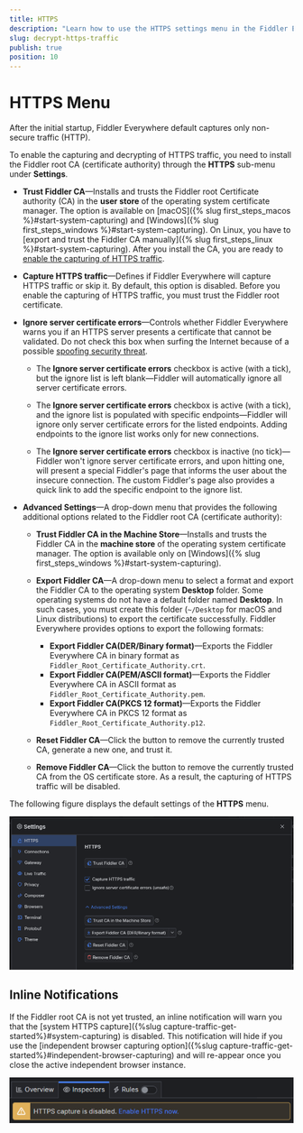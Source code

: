 ```yaml
---
title: HTTPS
description: "Learn how to use the HTTPS settings menu in the Fiddler Everywhere web-debugging proxy tool."
slug: decrypt-https-traffic
publish: true
position: 10
---
```


# HTTPS Menu

After the initial startup, Fiddler Everywhere default captures only non-secure traffic (HTTP).

To enable the capturing and decrypting of HTTPS traffic, you need to install the Fiddler root CA (certificate authority) through the **HTTPS** sub-menu under **Settings**.

- **Trust Fiddler CA**&mdash;Installs and trusts the Fiddler root Certificate authority (CA) in the **user store** of the operating system certificate manager. The option is available on [macOS]({% slug first_steps_macos %}#start-system-capturing) and [Windows]({% slug first_steps_windows %}#start-system-capturing). On Linux, you have to [export and trust the Fiddler CA manually]({% slug first_steps_linux %}#start-system-capturing). After you install the CA, you are ready to [enable the capturing of HTTPS traffic](#capture-https-traffic).

- **Capture HTTPS traffic**&mdash;Defines if Fiddler Everywhere will capture HTTPS traffic or skip it. By default, this option is disabled. Before you enable the capturing of HTTPS traffic, you must trust the Fiddler root certificate.

- **Ignore server certificate errors**&mdash;Controls whether Fiddler Everywhere warns you if an HTTPS server presents a certificate that cannot be validated. Do not check this box when surfing the Internet because of a possible [spoofing security threat](https://en.wikipedia.org/wiki/Spoofing_attack). 

    * The **Ignore server certificate errors** checkbox is active (with a tick), but the ignore list is left blank&mdash;Fiddler will automatically ignore all server certificate errors. 

    * The **Ignore server certificate errors** checkbox is active (with a tick), and the ignore list is populated with specific endpoints&mdash;Fiddler will ignore only server certificate errors for the listed endpoints. Adding endpoints to the ignore list works only for new connections.

    * The **Ignore server certificate errors** checkbox is inactive (no tick)&mdash;Fiddler won't ignore server certificate errors, and upon hitting one, will present a special Fiddler's page that informs the user about the insecure connection. The custom Fiddler's page also provides a quick link to add the specific endpoint to the ignore list.

- **Advanced Settings**&mdash;A drop-down menu that provides the following additional options related to the Fiddler root CA (certificate authority):

    - **Trust Fiddler CA in the Machine Store**&mdash;Installs and trusts the Fiddler CA in the **machine store** of the operating system certificate manager. The option is available only on [Windows]({% slug first_steps_windows %}#start-system-capturing).

    - **Export Fiddler CA**&mdash;A drop-down menu to select a format and export the Fiddler CA to the operating system **Desktop** folder. Some operating systems do not have a default folder named **Desktop**. In such cases, you must create this folder (`~/Desktop` for macOS and Linux distributions) to export the certificate successfully. Fiddler Everywhere provides options to export the following formats:
        * **Export Fiddler CA(DER/Binary format)**&mdash;Exports the Fiddler Everywhere CA in binary format as `Fiddler_Root_Certificate_Authority.crt`.
        * **Export Fiddler CA(PEM/ASCII format)**&mdash;Exports the Fiddler Everywhere CA in ASCII format as `Fiddler_Root_Certificate_Authority.pem`.
        * **Export Fiddler CA(PKCS 12 format)**&mdash;Exports the Fiddler Everywhere CA in PKCS 12 format as `Fiddler_Root_Certificate_Authority.p12`.

    - **Reset Fiddler CA**&mdash;Click the button to remove the currently trusted CA, generate a new one, and trust it.
    
    - **Remove Fiddler CA**&mdash;Click the button to remove the currently trusted CA from the OS certificate store. As a result, the capturing of HTTPS traffic will be disabled.

The following figure displays the default settings of the **HTTPS** menu.  

![default https settings](../../images/settings/settings-https.png)

## Inline Notifications

If the Fiddler root CA is not yet trusted, an inline notification will warn you that the [system HTTPS capture]({%slug capture-traffic-get-started%}#system-capturing) is disabled. This notification will hide if you use the [independent browser capturing option]({%slug capture-traffic-get-started%}#independent-browser-capturing) and will re-appear once you close the active independent browser instance.

![inline notification](../../images/get-started/notification.png) 